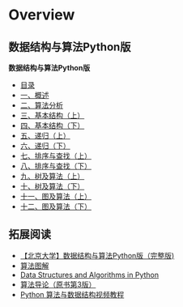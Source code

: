 # Overview

## 数据结构与算法Python版

<div class="cards">
  <div class="card dsa">
    <strong>数据结构与算法Python版</strong>
    <ul class="card-items">
      <li><a href="/part10_data_structure_and_algorithm/content">目录</a></li>
      <li><a href="/part10_data_structure_and_algorithm/lesson01/note">一、概述</a></li>
      <li><a href="/part10_data_structure_and_algorithm/lesson02/note">二、算法分析</a></li>
      <li><a href="/part10_data_structure_and_algorithm/lesson03/note">三、基本结构（上）</a></li>
      <li><a href="/part10_data_structure_and_algorithm/lesson04/note">四、基本结构（下）</a></li>
      <li><a href="/part10_data_structure_and_algorithm/lesson05/note">五、递归（上）</a></li>
      <li><a href="/part10_data_structure_and_algorithm/lesson06/note">六、递归（下）</a></li>
      <li><a href="/part10_data_structure_and_algorithm/lesson07/note">七、排序与查找（上）</a></li>
      <li><a href="/part10_data_structure_and_algorithm/lesson08/note">八、排序与查找（下）</a></li>
      <li><a href="/part10_data_structure_and_algorithm/lesson09/note">九、树及算法（上）</a></li>
      <li><a href="/part10_data_structure_and_algorithm/lesson10/note">十、树及算法（下）</a></li>
      <li><a href="/part10_data_structure_and_algorithm/lesson11/note">十一、图及算法（上）</a></li>
      <li><a href="/part10_data_structure_and_algorithm/lesson12/note">十二、图及算法（下）</a></li>
    </ul>
  </div>
</div>

## 拓展阅读

- [【北京大学】数据结构与算法Python版（完整版)](https://www.bilibili.com/video/BV1VC4y1x7uv?p=2)
- [算法图解](https://book.douban.com/subject/26979890/)
- [Data Structures and Algorithms in Python](https://book.douban.com/subject/10607365/)
- [算法导论（原书第3版）](https://book.douban.com/subject/20432061/)
- [Python 算法与数据结构视频教程](https://pegasuswang.github.io/python_data_structures_and_algorithms/)
